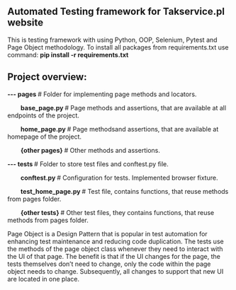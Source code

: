 <h2 dir="auto">Automated Testing framework for Takservice.pl website</h2>
<p dir="auto">This is&nbsp;testing framework with using Python, OOP, Selenium, Pytest and Page Object methodology. To install all packages from requirements.txt use command:&nbsp;<strong>pip install -r requirements.txt</strong></p>
<h2 dir="auto"><strong>Project overview:</strong></h2>
<p dir="auto"><strong>--- pages </strong># Folder for implementing page methods and locators.</p>
<p dir="auto"><strong><strong>&nbsp; &nbsp; &nbsp; &nbsp; &nbsp;</strong>base_page.py </strong># Page methods and assertions, that are available at all endpoints of the project.</p>
<p dir="auto"><strong><strong>&nbsp; &nbsp; &nbsp; &nbsp; &nbsp;</strong>home_page.py </strong>#&nbsp;Page methodsand assertions, that are available at homepage of the project.</p>
<p dir="auto"><strong><strong>&nbsp; &nbsp; &nbsp; &nbsp; &nbsp;</strong>{other pages} </strong>#&nbsp;Other methods and assertions.</p>
<p dir="auto"><strong>--- tests </strong>#&nbsp;Folder to store test files and conftest.py file.</p>
<p dir="auto"><strong>&nbsp; &nbsp; &nbsp; &nbsp; &nbsp;conftest.py </strong># Configuration for tests. Implemented browser fixture.</p>
<p dir="auto"><strong><strong>&nbsp; &nbsp; &nbsp; &nbsp; &nbsp;</strong>test_home_page.py </strong># Test file, contains functions, that reuse methods from pages folder.</p>
<p dir="auto"><strong>&nbsp; &nbsp; &nbsp; &nbsp; &nbsp;{other tests} </strong># Other test files, they contains functions, that reuse methods from pages folder.</p>
<p>Page Object is a Design Pattern that is popular in test automation for enhancing test maintenance and reducing code duplication. The tests use the methods of the page object class whenever they need to interact with the UI of that page. The benefit is that if the UI changes for the page, the tests themselves don&rsquo;t need to change, only the code within the page object needs to change. Subsequently, all changes to support that new UI are located in one place.</p>